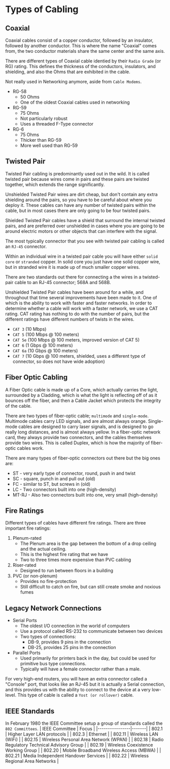 
# Types of Cabling

## Coaxial
Coaxial cables consist of a copper conductor, followed by an insulator, followed by another conductor. This is where the name "Coaxial" comes from, the two conductor materials share the same center and the same axis. 

There are different types of Coaxial cable identied by their `Radio Grade` (or RG) rating. This defines the thickness of the conductors, insulators, and shielding, and also the Ohms that are exhibited in the cable. 

Not really used in Networking anymore, aside from `Cable Modems`. 

- RG-58 
    - 50 Ohms
    - One of the oldest Coaxial cables used in networking
- RG-59
    - 75 Ohms
    - Not particularly robust
    - Uses a threaded F-Type connector
- RG-6
    - 75 Ohms
    - Thicker than RG-59
    - More well used than RG-59

## Twisted Pair
Twisted Pair cabling is predominantly used out in the wild. It is called twisted pair because wires come in pairs and these pairs are twisted together, which extends the range significantly. 

Unshielded Twisted Pair wires are dirt cheap, but don't contain any extra shielding around the pairs, so you have to be careful about where you deploy it. These cables can have any number of twisted pairs within the cable, but in most cases there are only going to be four twisted pairs. 

Shielded Twisted Pair cables have a shield that surround the internal twisted pairs, and are preferred over unshielded in cases where you are going to be around electric motors or other objects that can interfere with the signal. 

The most typically connector that you see with twisted pair cabling is called an `RJ-45` connector. 

Within an individual wire in a twisted pair cable you will have either `solid core` or `stranded` copper. In solid core you just have one solid copper wire, but in stranded wire it is made up of much smaller copper wires. 

There are two standards out there for connecting a the wires in a twisted-pair cable to an RJ-45 connector; 568A and 568B. 

Unshielded Twisted Pair cables have been around for a while, and throughout that time several improvements have been made to it. One of which is the ability to work with faster and faster networks. In order to determine whether a cable will work with a faster network, we use a CAT rating. CAT rating has nothing to do with the number of pairs, but the different ratings have different numbers of twists in the wires.

- `CAT 3` (10 Mbps)
- `CAT 5` (100 Mbps @ 100 meters)
- `CAT 5e` (100 Mbps @ 100 meters, improved version of CAT 5)
- `CAT 6` (1 Gbps @ 100 meters)
- `CAT 6a` (10 Gbps @ 100 meters)
- `CAT 7` (10 Gbps @ 100 meters, shielded, uses a different type of connector, so does not have wide adoption)

## Fiber Optic Cabling
A Fiber Optic cable is made up of a Core, which actually carries the light, surrounded by a Cladding, which is what the light is reflecting off of as it bounces off the fiber, and then a Cable Jacket which protects the integrity of the cable.

There are two types of fiber-optic cable; `multimode` and `single-mode`. Multimode cables carry LED signals, and are almost always orange. Single-mode cables are designed to carry laser signals, and is designed to go really long distances, and is almost always yellow. In a fiber-optic network card, they always provide two connectors, and the cables themselves provide two wires. This is called Duplex, which is how the majority of fiber-optic cables work. 

There are many types of fiber-optic connectors out there but the big ones are:
- ST - very early type of connector, round, push in and twist
- SC - square, punch in and pull out (old)
- FC - similar to ST, but screws in (old)
- LC - Two connectors built into one (high-density)
- MT-RJ - Also two connectors built into one, very small (high-density)

## Fire Ratings

Different types of cables have different fire ratings. There are three important fire ratings:
1. Plenum-rated
    - The Plenum area is the gap between the bottom of a drop ceiling and the actual ceiling. 
    - This is the highest fire rating that we have
    - Two to three times more expensive than PVC cabling
2. Riser-rated
    - Designed to run between floors in a building
3. PVC (or non-plenum)
    - Provides no fire-protection
    - Still difficult to catch on fire, but can still create smoke and noxious fumes

## Legacy Network Connections

- Serial Ports
    - The oldest I/O connection in the world of computers
    - Use a protocol called RS-232 to communicate between two devices
    - Two types of connections:
        - DB-9, provides 9 pins in the connection
        - DB-25, provides 25 pins in the connection
- Parallel Ports
    - Used primarily for printers back in the day, but could be used for primitive bus type connections. 
    - Typically will have a female connector rather than a male.

For very high-end routers, you will have an extra connector called a "Console" port, that looks like an RJ-45 but it is actually a Serial connection, and this provides us with the ability to connect to the device at a very low-level. This type of cable is called a `Yost (or rollover)` cable. 

## IEEE Standards

In February 1980 the IEEE Committee setup a group of standards called the `802 Committees`.
| IEEE Committee | Focus |
|----------------|-------|
| 802.1          | Higher Layer LAN protocols |
| 802.3          | Ethernet |
| 802.11         | Wireless LAN (WiFi) |
| 802.15         | Wireless Personal Area Network (WPAN) |
| 802.18         | Radio Regulatory Technical Advisory Group |
| 802.19         | Wireless Coexistence Working Group |
| 802.20         | Mobile Broadband Wireless Access (MBWA) |
| 802.21         | Media Independent Handover Services |
| 802.22         | Wireless Regional Area Networks |
